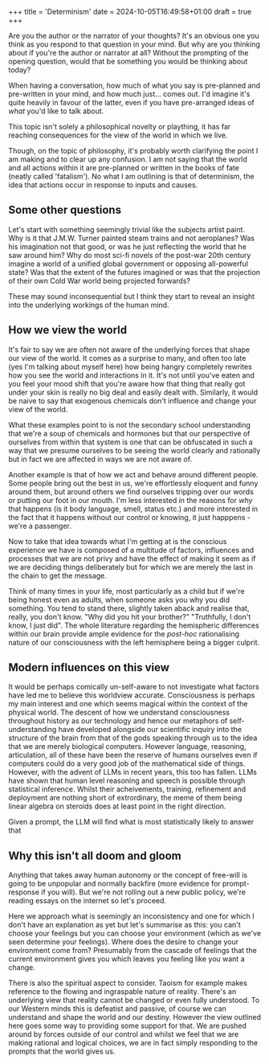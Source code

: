 +++
title = 'Determinism'
date = 2024-10-05T16:49:58+01:00
draft = true
+++

Are you the author or the narrator of your thoughts? It's an obvious one you think as you respond to
that question in your mind. But why are you thinking about if you're the author or narrator at all?
Without the prompting of the opening question, would that be something you would be thinking about
today?

When having a conversation, how much of what you say is pre-planned and pre-written in your mind,
and how much just... comes out. I'd imagine it's quite heavily in favour of the latter, even if you
have pre-arranged ideas of *what* you'd like to talk about.

This topic isn't solely a philosophical novelty or plaything, it has far reaching consequences for
the view of the world in which we live.

Though, on the topic of philosophy, it's probably worth clarifying the point I am making and to
clear up any confusion. I am not saying that the world and all actions within it are pre-planned or
written in the books of fate (neatly called 'fatalism'). No what I am outlining is that of
determinism, the idea that actions occur in response to inputs and causes.

## Some other questions
Let's start with something seemingly trivial like the subjects artist paint. Why is it that J.M.W.
Turner painted steam trains and not aeroplanes? Was his imagination not that good, or was he just
reflecting the world that he saw around him? Why do most sci-fi novels of the post-war 20th century
imagine a world of a unified global government or opposing all-powerful state? Was that the extent
of the futures imagined or was that the projection of their own Cold War world being projected
forwards? 

These may sound inconsequential but I think they start to reveal an insight into the underlying
workings of the human mind.

## How we view the world
It's fair to say we are often not aware of the underlying forces that shape our view of the world.
It comes as a surprise to many, and often too late (yes I'm talking about myself here) how being
hangry completely rewrites how you see the world and interactions in it. It's not until you've eaten
and you feel your mood shift that you're aware how that thing that really got under your skin is
really no big deal and easily dealt with. Similarly, it would be naive to say that exogenous
chemicals don't influence and change your view of the world. 

What these examples point to is not the secondary school understanding that we're a soup of
chemicals and hormones but that our perspective of ourselves from within that system is one that can
be obfuscated in such a way that we presume ourselves to be seeing the world clearly and rationally
but in fact we are affected in ways we are not aware of.

Another example is that of how we act and behave around different people. Some people bring out the
best in us, we're effortlessly eloquent and funny around them, but around others we find ourselves
tripping over our words or putting our foot in our mouth. I'm less interested in the reasons for
*why* that happens (is it body language, smell, status etc.) and more interested in the fact that it
happens without our control or knowing, it just happpens - we're a passenger. 

Now to take that idea towards what I'm getting at is the conscious experience we have is composed of
a multitude of factors, influences and processes that we are not privy and have the effect of making
it seem as if we are deciding things deliberately but for which we are merely the last in the chain
to get the message.

Think of many times in your life, most particularly as a child but if we're being honest even as
adults, when someone asks you why you did something. You tend to stand there, slightly taken aback
and realise that, really, you don't know. "Why did you hit your brother?" "Truthfully, I don't know,
I just did". The whole literature regarding the hemispheric differences within our brain provide
ample evidence for the *post-hoc* rationalising nature of our consciousness with the left hemisphere
being a bigger culprit. 

## Modern influences on this view
It would be perhaps comically un-self-aware to not investigate what factors have led me to believe
this worldview accurate. Consciousness is perhaps my main interest and one which seems magical
within the context of the physical world. The descent of how we understand consciousness throughout
history as our technology and hence our metaphors of self-understanding have developed alongside our
scientific inquiry into the structure of the brain from that of the gods speaking through us to the
idea that we are merely biological computers. However language, reasoning, articulation, all of
these have been the reserve of humans ourselves even if computers could do a very good job of the
mathematical side of things. However, with the advent of LLMs in recent years, this too has fallen.
LLMs have shown that human level reasoning and speech is possible through statistical inference.
Whilst their acheivements, training, refinement and deployment are nothing short of extrordinary,
the meme of them being linear algebra on steroids does at least point in the right direction.

Given a prompt, the LLM will find what is most statistically likely to answer that 

## Why this isn't all doom and gloom
Anything that takes away human autonomy or the concept of free-will is going to be unpopular and
normally backfire (more evidence for prompt-response if you will). But we're not rolling out a new
public policy, we're reading essays on the internet so let's proceed.

Here we approach what is seemingly an inconsistency and one for which I don't have an explanation as
yet but let's summarise as this: you can't choose your feelings but you can choose your environment
(which as we've seen determine your feelings). Where does the desire to change your environment come
from? Presumably from the cascade of feelings that the current environment gives you which leaves
you feeling like you want a change.

There is also the spiritual aspect to consider. Taoism for example makes reference to the flowing
and ingraspable nature of reality. There's an underlying view that reality cannot be changed or even
fully understood. To our Western minds this is defeatist and passive, of course we can understand
and shape the world and our destiny. However the view outlined here goes some way to providing some
support for that. We are pushed around by forces outside of our control and whilst we feel that we
are making rational and logical choices, we are in fact simply responding to the prompts that the
world gives us.
